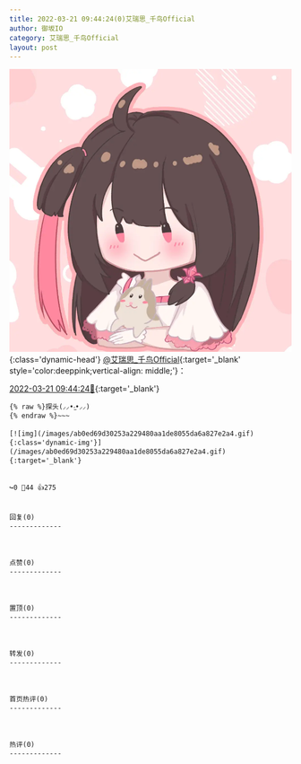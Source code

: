 ```yaml
---
title: 2022-03-21 09:44:24(0)艾瑞思_千鸟Official
author: 御坂IO
category: 艾瑞思_千鸟Official
layout: post
---
```


![img](/images/7e08840c56f251de28bdf766b647bd5fe9a5d50a.jpg){:class='dynamic-head'}
[@艾瑞思_千鸟Official](https://space.bilibili.com/1090010845/dynamic){:target='_blank' style='color:deeppink;vertical-align: middle;'}：

[2022-03-21 09:44:24🔗](https://t.bilibili.com/639901439438618630){:target='_blank'}

~~~
{% raw %}探头(⸝⸝•‧̫•⸝⸝)
{% endraw %}~~~

[![img](/images/ab0ed69d30253a229480aa1de8055da6a827e2a4.gif){:class='dynamic-img'}](/images/ab0ed69d30253a229480aa1de8055da6a827e2a4.gif){:target='_blank'}


↪️0 💬44 👍275


回复(0)
-------------



点赞(0)
-------------



置顶(0)
-------------



转发(0)
-------------



首页热评(0)
-------------



热评(0)
-------------



